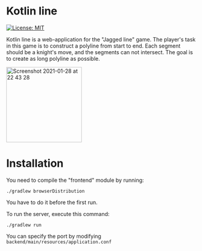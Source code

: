 # Kotlin line

[![License: MIT](https://img.shields.io/badge/License-MIT-yellow.svg)](https://opensource.org/licenses/MIT)

Kotlin line is a web-application for the "Jagged line" game. 
The player's task in this game is to construct a polyline from start to end.
Each segment should be a knight's move, and the segments can not intersect.
The goal is to create as long polyline as possible.

<img width="200" alt="Screenshot 2021-01-28 at 22 43 28" src="https://user-images.githubusercontent.com/42250320/106190231-69192900-61ba-11eb-9b19-5f4458b22a4f.png">

# Installation

You need to compile the "frontend" module by running:

`./gradlew browserDistribution`

You have to do it before the first run.

To run the server, execute this command:

`./gradlew run`

You can specify the port by modifying `backend/main/resources/application.conf`
